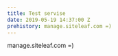 ```yaml
---
title: Test servise
date: 2019-05-19 14:37:00 Z
prehistory: manage.siteleaf.com =)
---
```


manage.siteleaf.com =)